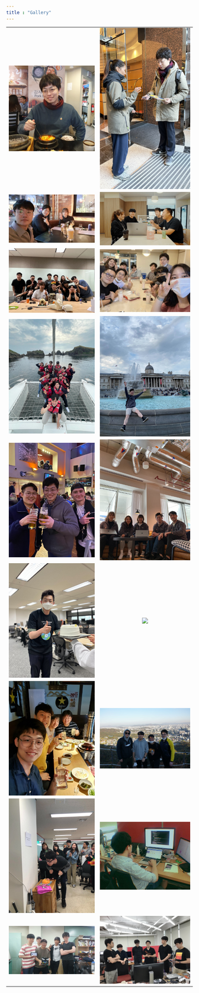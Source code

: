 ```yaml
---
title : "Gallery"
---
```


| | |
|:-------------------------:|:-------------------------:|
| ![](/images/gallery/2022-karrot-canada-north-york-bcd.jpg) | ![](/images/gallery/2022-karrot-downtown-deal.jpg)
| ![](/images/gallery/2022-karrot-canada-engineers.jpg) | ![](/images/gallery/2022-karrot-global-product-engineers.gif)
| ![](/images/gallery/2022-karrot-goodbye-marty.jpg) | ![](/images/gallery/2022-karrot-ios-engineer-tea-time.jpg)
| ![](/images/gallery/2022-karrot-ios-engineers-playshop.jpg) | ![](/images/gallery/2022-karrot-london.jpg)
| ![](/images/gallery/2022-karrot-lonnie.jpg) | ![](/images/gallery/2022-karrot-manchester.jpg)
| ![](/images/gallery/2022-karrot-3rd.jpg) | ![](/images/gallery/2022-karrot-birthday.jpg)
| ![](/images/gallery/2019-karrot-engineer-culture-day.jpg) | ![](/images/gallery/2020-karrot-culture-day.jpg)
| ![](/images/gallery/2018-vingle-birthday.jpg) | ![](/images/gallery/2017-vingle-summer.jpg)
| ![](/images/gallery/2016-miro-friends.jpg) | ![](/images/gallery/2017-vingle-standup-meeting.jpg)